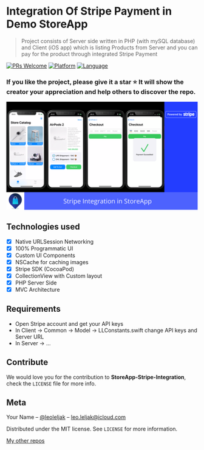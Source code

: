 # Integration Of Stripe Payment in Demo StoreApp
> Project consists of Server side written in PHP (with mySQL database) and Client (iOS app) which is listing Products from Server and you can pay for the product through integrated Stripe Payment

[![PRs Welcome](https://img.shields.io/badge/PRs-welcome-brightgreen.svg?style=flat-square)](http://makeapullrequest.com)
[![Platform](https://img.shields.io/badge/platform-iOS_13-yellow.svg)]()
[![Language](https://img.shields.io/badge/language-Swift_5.1-orange.svg)]()

### If you like the project, please give it a star ⭐ It will show the creator your appreciation and help others to discover the repo.

![](Resources/Images/banner.png)

## Technologies used

- [x] Native URLSession Networking
- [x] 100% Programmatic UI
- [x] Custom UI Components
- [x] NSCache for caching images
- [x] Stripe SDK (CocoaPod)
- [x] CollectionView with Custom layout
- [x] PHP Server Side
- [x] MVC Architecture

## Requirements

- Open Stripe account and get your API keys
- In Client -> Common -> Model -> LLConstants.swift change API keys and Server URL
- In Server -> ...

## Contribute

We would love you for the contribution to **StoreApp-Stripe-Integration**, check the ``LICENSE`` file for more info.

## Meta

Your Name – [@leoleljak](https://twitter.com/leoleljak) – leo.leljak@icloud.com

Distributed under the MIT license. See ``LICENSE`` for more information.

[My other repos](https://github.com/leoleljak?repositories)

[swift-image]:https://img.shields.io/badge/swift-3.0-orange.svg
[swift-url]: https://swift.org/
[license-image]: https://img.shields.io/badge/License-MIT-blue.svg
[license-url]: LICENSE
[travis-image]: https://img.shields.io/travis/dbader/node-datadog-metrics/master.svg?style=flat-square
[travis-url]: https://travis-ci.org/dbader/node-datadog-metrics
[codebeat-image]: https://codebeat.co/badges/c19b47ea-2f9d-45df-8458-b2d952fe9dad
[codebeat-url]: https://codebeat.co/projects/github-com-vsouza-awesomeios-com
